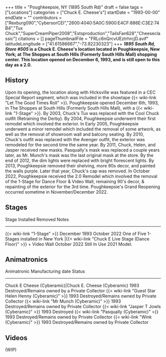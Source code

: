 +++
title = "Poughkeepsie, NY (1895 South Rd)"
draft = false
tags = ["Locations"]
categories = ["Chuck E. Cheese's"]
startDate = "1993-00-00"
endDate = ""
contributors = ["Rexburg090","CybersorCEI","2600:4040:5A0C:5900:E4CF:886E:C3E2:74B4","Tux Chuck","SuperCreamPiper2008","Estsproduction","TailsFan628","Cheeseclassic"]
citations = []
pageThumbnailFile = "FRLc6nQrcvUEztrhrcjD.avif"
latitudeLongitude = ["41.61586667","-73.92230323"]
+++
***1895 South Rd, Store #505* is a Chuck E. Cheese's location located in Poughkeepsie, New York; at The Shoppes at South Hills (Formerly South Hills Mall) shopping center. This location opened on December 6, 1993, and is still open to this day as a 2.0.**

## History

Upon its opening, the location along with Hicksville was featured in a CEC Special Report segment, which was included in the showtape {{< wiki-link "Let The Good Times Roll" >}}.
Poughkeepsie opened December 6th, 1993, in The Shoppes at South Hills (Formerly South Hills Mall), with a {{< wiki-link "1-Stage" >}}. By 2003, Chuck's Tux was replaced with the Cool Chuck outfit (Retraining the Derby). By 2004, Poughkeepsie underwent their first remodel which involved the exterior. In Early 2005, Poughkeepsie underwent a minor remodel which included the removal of some artwork, as well as the removal of showroom wall and balcony seating. By 2010, Chuck's outfit was replaced with the Avenger outfit, the exterior was remodeled for the second time the same year. By 2011, Chuck, Helen, and Jasper received new masks. Pasqually's mask was replaced a couple years later, as Mr. Munch's mask was the last original mask at the store. By the end of 2012, the dim lights were replaced with bright florescent lights. By 2013, Poughkeepsie removed their shelving, more 90s decor, and painted the walls purple. Later that year, Chuck's cap was removed.
In October 2022, Poughkeepsie received the 2.0 Remodel which involved the removal of the 1-Stage for Dance Floor & Video Wall, remaining 90's decor, & repainting of the exterior for the 3rd time.
Poughkeepsie's Grand Reopening occurred sometime in November/December 2022.

## Stages

  Stage                                                                     Installed       Removed        Notes
  ------------------------------------------------------------------------- --------------- -------------- --------------------------------------------
  {{< wiki-link "1-Stage" >}}                                           December 1993   October 2022   One of Five 1-Stages installed in New York
  |{{< wiki-link "Chuck E Live Stage (Dance Floor)" >}} + Video Wall   October 2022    Still In Use   2021 Model.

## Animatronics

  Animatronic                                                  Manufacturing date   Status
  ------------------------------------------------------------ -------------------- ------------------------------------------------
  Chuck E Cheese (Cyberamic)|Chuck E. Cheese (Cyberamic)      1993                 Destroyed/Remains owned by a Private Collector
  {{< wiki-link "Guest Star Helen Henny (Cyberamic)" >}}   1993                 Destroyed/Remains owned by Private Collector
  {{< wiki-link "Mr Munch (Cyberamic)" >}}                 1993                 Destroyed/Remains owned by Private Collector
  {{< wiki-link "Jasper T Jowls (Cyberamic)" >}}           1993                 Destroyed
  {{< wiki-link "Pasqually (Cyberamic)" >}}                1993                 Destroyed/Remains owned by Private Collector
  {{< wiki-link "Wink (Cyberamic)" >}}                     1993                 Destroyed/Remains owned by Private Collector

## Videos

(WIP)

